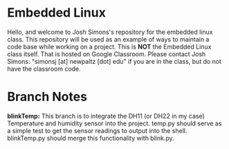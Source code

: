 # Embedded Linux

Hello, and welcome to Josh Simons's repository for the embedded linux class.  This repository will be used as an example of ways to maintain a code base while working on a project. This is **NOT** the Embedded Linux class itself.  That is hosted on Google Classroom.  Please contact Josh Simons: "simonsj [at] newpaltz [dot] edu" if you are in the class, but do not have the classroom code.

# Branch Notes

**blinkTemp:** This branch is to integrate the DH11 (or DH22 in my case) Temperature and humidity sensor into the project. temp.py should serve as a simple test to get the sensor readings to output into the shell. blinkTemp.py should merge this functionality with blink.py.
